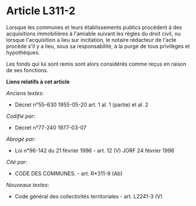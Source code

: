 # Article L311-2

Lorsque les communes et leurs établissements publics procèdent à des acquisitions immobilières à l'amiable suivant les règles
du droit civil, ou lorsque l'acquisition a lieu sur incitation, le notaire rédacteur de l'acte procède s'il y a lieu, sous sa
responsabilité, à la purge de tous privilèges et hypothèques.

Les fonds qui lui sont remis sont alors considérés comme reçus en raison de ses fonctions.

**Liens relatifs à cet article**

_Anciens textes_:

  - Décret n°55-630 1955-05-20 art. 1 al. 1 (partie) et al. 2

_Codifié par_:

  - Décret n°77-240 1977-03-07

_Abrogé par_:

  - Loi n°96-142 du 21 février 1996 - art. 12 (V) JORF 24 février 1996

_Cité par_:

  - CODE DES COMMUNES. - art. R*311-9 (Ab)

_Nouveaux textes_:

  - Code général des collectivités territoriales - art. L2241-3 (V)
